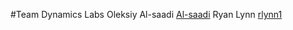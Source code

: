 #Team Dynamics Labs
Oleksiy Al-saadi [Al-saadi](https://github.com/AlexElsonCSU)
Ryan Lynn	 [rlynn1](https://github.com/rlynn1)
